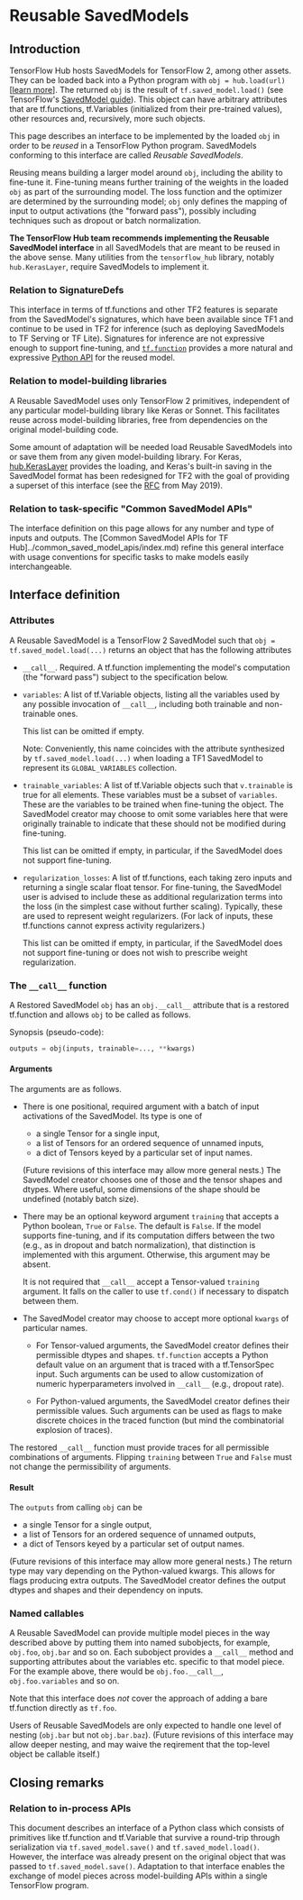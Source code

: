 <!--* freshness: { owner: 'arnoegw' reviewed: '2020-09-11' } *-->

# Reusable SavedModels

## Introduction

TensorFlow Hub hosts SavedModels for TensorFlow 2, among other assets.
They can be loaded back into a Python program with `obj = hub.load(url)`
[[learn more](tf2_saved_model)]. The returned `obj` is the result
of `tf.saved_model.load()` (see TensorFlow's
[SavedModel guide](https://www.tensorflow.org/guide/saved_model)).
This object can have arbitrary attributes that are tf.functions,
tf.Variables (initialized from their pre-trained values), other resources
and, recursively, more such objects.

This page describes an interface to be implemented by the loaded `obj`
in order to be *reused* in a TensorFlow Python program.
SavedModels conforming to this interface are called *Reusable SavedModels*.

Reusing means building a larger model around `obj`, including the ability
to fine-tune it. Fine-tuning means further training of the weights in the loaded
`obj` as part of the surrounding model. The loss function and the
optimizer are determined by the surrounding model; `obj` only defines
the mapping of input to output activations (the "forward pass"), possibly
including techniques such as dropout or batch normalization.

**The TensorFlow Hub team recommends implementing the Reusable SavedModel
interface** in all SavedModels that are meant to be reused in the above sense.
Many utilities from the `tensorflow_hub` library, notably `hub.KerasLayer`,
require SavedModels to implement it.

### Relation to SignatureDefs

This interface in terms of tf.functions and other TF2 features
is separate from the SavedModel's signatures, which have been
available since TF1 and continue to be used in TF2 for inference
(such as deploying SavedModels to TF Serving or TF Lite).
Signatures for inference are not expressive enough to support fine-tuning,
and [`tf.function`](https://www.tensorflow.org/api_docs/python/tf/function)
provides a more natural and expressive
[Python API](https://www.tensorflow.org/tutorials/customization/performance)
for the reused model.

### Relation to model-building libraries

A Reusable SavedModel uses only TensorFlow 2 primitives, independent of any
particular model-building library like Keras or Sonnet. This facilitates reuse
across model-building libraries, free from dependencies on the original
model-building code.

Some amount of adaptation will be needed load Reusable SavedModels into or save
them from any given model-building library. For Keras,
[hub.KerasLayer](https://www.tensorflow.org/hub/api_docs/python/hub/KerasLayer)
provides the loading, and Keras's built-in saving in the SavedModel format has
been redesigned for TF2 with the goal of providing a superset of this interface
(see the
[RFC](https://github.com/tensorflow/community/blob/master/rfcs/20190509-keras-saved-model.md)
from May 2019).

### Relation to task-specific "Common SavedModel APIs"

The interface definition on this page allows for any number and type of inputs
and outputs. The [Common SavedModel APIs for TF
Hub]../common_saved_model_apis/index.md) refine this general interface with
usage conventions for specific tasks to make models easily interchangeable.

## Interface definition

### Attributes

A Reusable SavedModel is a TensorFlow 2 SavedModel such that
`obj = tf.saved_model.load(...)` returns an object that has the following
attributes

  * `__call__`. Required. A tf.function implementing the model's computation
    (the "forward pass") subject to the specification below.

  * `variables`: A list of tf.Variable objects, listing all the variables
    used by any possible invocation of `__call__`, including both
    trainable and non-trainable ones.

    This list can be omitted if empty.

    Note: Conveniently, this name coincides with the attribute synthesized by
    `tf.saved_model.load(...)` when loading a TF1 SavedModel to represent
    its `GLOBAL_VARIABLES` collection.

  * `trainable_variables`: A list of tf.Variable objects such that
    `v.trainable` is true for all elements.
    These variables must be a subset of `variables`.
    These are the variables to be trained when fine-tuning the object.
    The SavedModel creator may choose to omit some variables here that were
    originally trainable to indicate that these should not be modified during
    fine-tuning.

    This list can be omitted if empty, in particular, if the SavedModel does not
    support fine-tuning.

  * `regularization_losses`: A list of tf.functions, each taking zero inputs
    and returning a single scalar float tensor. For fine-tuning, the
    SavedModel user is advised to include these as additional regularization
    terms into the loss (in the simplest case without further scaling).
    Typically, these are used to represent weight regularizers.
    (For lack of inputs, these tf.functions cannot express
    activity regularizers.)

    This list can be omitted if empty, in particular, if the SavedModel does not
    support fine-tuning or does not wish to prescribe weight regularization.

### The `__call__` function

A Restored SavedModel `obj` has an `obj.__call__` attribute that is
a restored tf.function and allows `obj` to be called as follows.

Synopsis (pseudo-code):

```python
outputs = obj(inputs, trainable=..., **kwargs)
```

#### Arguments

The arguments are as follows.

  * There is one positional, required argument with a batch of input activations
    of the SavedModel. Its type is one of

      * a single Tensor for a single input,
      * a list of Tensors for an ordered sequence of unnamed inputs,
      * a dict of Tensors keyed by a particular set of input names.

    (Future revisions of this interface may allow more general nests.)
    The SavedModel creator chooses one of those and the tensor shapes
    and dtypes. Where useful, some dimensions of the shape should be
    undefined (notably batch size).

  * There may be an optional keyword argument `training` that accepts a Python
    boolean, `True` or `False`. The default is `False`.
    If the model supports fine-tuning, and if its computation differs between
    the two (e.g., as in dropout and batch normalization), that distinction
    is implemented with this argument. Otherwise, this argument may be absent.

    It is not required that `__call__` accept a Tensor-valued `training`
    argument. It falls on the caller to use `tf.cond()` if necessary
    to dispatch between them.

  * The SavedModel creator may choose to accept more optional `kwargs`
    of particular names.

      * For Tensor-valued arguments, the SavedModel creator defines their
        permissible dtypes and shapes. `tf.function` accepts a Python default
        value on an argument that is traced with a tf.TensorSpec input.
        Such arguments can be used to allow customization of numeric
        hyperparameters involved in `__call__` (e.g., dropout rate).

      * For Python-valued arguments, the SavedModel creator defines their
        permissible values. Such arguments can be used as flags to make
        discrete choices in the traced function (but mind the combinatorial
        explosion of traces).

The restored `__call__` function must provide traces for all permissible
combinations of arguments. Flipping `training` between `True` and `False`
must not change the permissibility of arguments.

#### Result

The `outputs` from calling `obj` can be

  * a single Tensor for a single output,
  * a list of Tensors for an ordered sequence of unnamed outputs,
  * a dict of Tensors keyed by a particular set of output names.

(Future revisions of this interface may allow more general nests.)
The return type may vary depending on the Python-valued kwargs.
This allows for flags producing extra outputs.
The SavedModel creator defines the output dtypes and shapes and their
dependency on inputs.


### Named callables

A Reusable SavedModel can provide multiple model pieces in the way
described above by putting them into named subobjects, for example,
`obj.foo`, `obj.bar` and so on.
Each subobject provides a `__call__` method and supporting attributes
about the variables etc. specific to that model piece.
For the example above, there would be `obj.foo.__call__`,
`obj.foo.variables` and so on.

Note that this interface does *not* cover the approach of adding
a bare tf.function directly as `tf.foo`.

Users of Reusable SavedModels are only expected to handle one level
of nesting (`obj.bar` but not `obj.bar.baz`).
(Future revisions of this interface may allow deeper nesting,
and may waive the reqirement that the top-level object be callable
itself.)


## Closing remarks

### Relation to in-process APIs

This document describes an interface of a Python class which consists
of primitives like tf.function and tf.Variable that survive a
round-trip through serialization via `tf.saved_model.save()`
and `tf.saved_model.load()`. However, the interface was already present
on the original object that was passed to `tf.saved_model.save()`.
Adaptation to that interface enables the exchange of model pieces
across model-building APIs within a single TensorFlow program.
